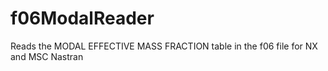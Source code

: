# f06ModalReader
Reads the MODAL EFFECTIVE MASS FRACTION table in the f06 file for NX and MSC Nastran
